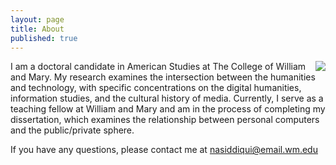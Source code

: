 ```yaml
---
layout: page
title: About
published: true
---
```

<div style="float:right;">
<img src="{{site.baseurl}}/photos/NabeelSiddiqui.jpg"></div>

I am a doctoral candidate in American Studies at The College of William and Mary. My research examines the intersection between the humanities and technology, with specific concentrations on the digital humanities, information studies, and the cultural history of media. Currently, I serve as a teaching fellow at William and Mary and am in the process of completing my dissertation, which examines the relationship between personal computers and the public/private sphere.

If you have any questions, please contact me at nasiddiqui@email.wm.edu
